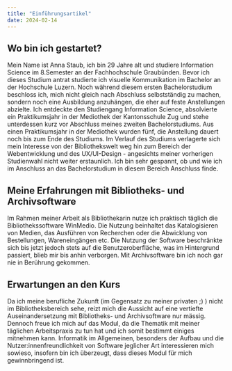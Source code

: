 ```yaml
---
title: "Einführungsartikel"
date: 2024-02-14
---
```


## Wo bin ich gestartet?
Mein Name ist Anna Staub, ich bin 29 Jahre alt und studiere Information Science im 8.Semester an der Fachhochschule Graubünden. Bevor ich dieses Studium antrat studierte ich visuelle Kommunikation im Bachelor an der Hochschule Luzern. Noch während diesem ersten Bachelorstudium beschloss ich, mich nicht gleich nach Abschluss selbstständig zu machen, sondern noch eine Ausbildung anzuhängen, die eher auf feste Anstellungen abzielte. Ich entdeckte den Studiengang Information Science, absolvierte ein Praktikumsjahr in der Mediothek der Kantonsschule Zug und stehe unterdessen kurz vor Abschluss meines zweiten Bachelorstudiums. Aus einen Praktikumsjahr in der Mediothek wurden fünf, die Anstellung dauert noch bis zum Ende des Studiums. Im Verlauf des Studiums verlagerte sich mein Interesse von der Bibliothekswelt weg hin zum Bereich der Webentwicklung und des UX/UI-Design - angesichts meiner vorherigen Studienwahl nicht weiter erstaunlich. Ich bin sehr gespannt, ob und wie ich im Anschluss an das Bachelorstudium in diesem Bereich Anschluss finde.

## Meine Erfahrungen mit Bibliotheks- und Archivsoftware
Im Rahmen meiner Arbeit als Bibliothekarin nutze ich praktisch täglich die Bibliothekssoftware WinMedio. Die Nutzung beinhaltet das Katalogisieren von Medien, das Ausführen von Recherchen oder die Abwicklung von Bestellungen, Wareneingängen etc. Die Nutzung der Software beschränkte sich bis jetzt jedoch stets auf die Benutzeroberfläche, was im Hintergrund passiert, blieb mir bis anhin verborgen. Mit Archivsoftware bin ich noch gar nie in Berührung gekommen.

## Erwartungen an den Kurs
Da ich meine berufliche Zukunft (im Gegensatz zu meiner privaten ;) ) nicht im Bibliotheksbereich sehe, reizt mich die Aussicht auf eine vertiefte Auseinandersetzung mit Bibliotheks- und Archivsoftware nur mässig. Dennoch freue ich mich auf das Modul, da die Thematik mit meiner täglichen Arbeitspraxis zu tun hat und ich somit bestimmt einiges mitnehmen kann. Informatik im Allgemeinen, besonders der Aufbau und die Nutzer:innenfreundlichkeit von Software jeglicher Art interessieren mich sowieso, insofern bin ich überzeugt, dass dieses Modul für mich gewinnbringend ist.
